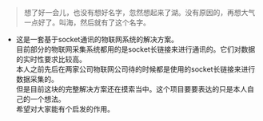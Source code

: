 > 想了好一会儿，也没有想好名字，忽然想起来了湖。没有原因的，再想大气一点好了。叫海，然后就有了这个名字。  
- 这是一套基于socket通讯的物联网系统的解决方案。  
目前部分的物联网采集系统都用的是socket长链接来进行通讯的。它们对数据的实时性要求比较高。  
本人之前先后在两家公司物联网公司待的时候都是使用的socket长链接来进行数据采集的。  
但是目前这块的完整解决方案还在摸索当中。这个项目要要表达的只是本人自己的一个想法。  
希望对大家能有个启发的作用。

